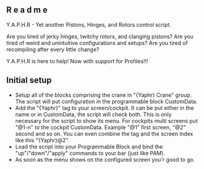 R e a d m e
-----------

Y.A.P.H.R - Yet another Pistons, Hinges, and Rotors control script.

Are you tired of jerky hinges, twitchy rotors, and clanging pistons?
Are you tired of weird and unintuitive configurations and setups?
Are you tired of recompiling after every little change?

Y.A.P.H.R is here to help!
Now with support for Profiles!!!

Initial setup
-------------
* Setup all of the blocks comprising the crane in "{Yaphr} Crane" group.
  The script will put configuration in the programmable block CustomData.
* Add the "{Yaphr}" tag to your screen/cockpit. It can be put either in the name or in CustomData, the script will check both.
  This is only necessary for the script to show its menu. For cockpits multi screens put "@1-n" to the cockpit CustomData.
  Example "@1" first screen, "@2" second and so on. You can even combine the tag and the screen index like this "{Yaphr}@2".
* Load the script into your Programmable Block and bind the "up"/"down"/"apply" commands to your bar (just like PAM).
* As soon as the menu shows on the configured screen you'r good to go.
